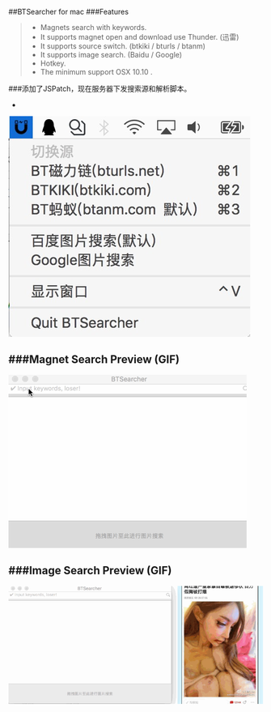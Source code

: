 ##BTSearcher for mac
###Features
> * Magnets search with keywords.
> * It supports magnet open and download use Thunder. (迅雷)
> * It supports source switch. (btkiki / bturls / btanm)
> * It supports image search. (Baidu / Google)
> * Hotkey.
> * The minimum support OSX 10.10 .



###添加了JSPatch，现在服务器下发搜索源和解析脚本。

-
![image](https://github.com/titman/Pictures-of-the-warehouse/blob/master/BTSearcher2.png?raw=false)

###Magnet Search Preview (GIF)
-
![image](https://github.com/titman/Pictures-of-the-warehouse/blob/master/BTSearcher1.gif?raw=false)  

###Image Search Preview (GIF)
-
![image](https://github.com/titman/Pictures-of-the-warehouse/blob/master/BTSearcher3.gif?raw=false)  
